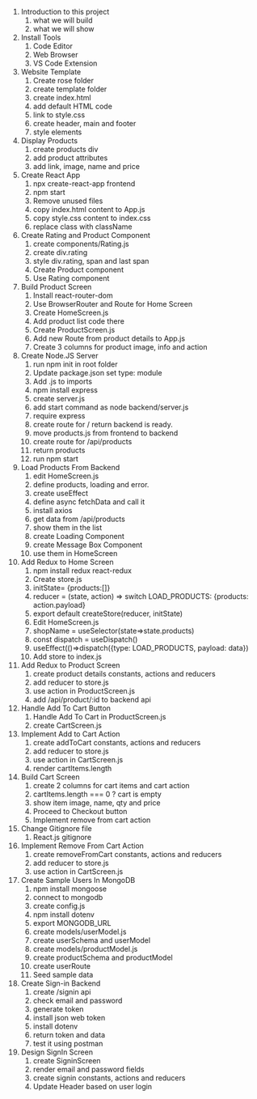 <!-- STEP BY STEP -->

1. Introduction to this project
   1. what we will build
   2. what we will show
2. Install Tools
   1. Code Editor
   2. Web Browser
   3. VS Code Extension
3. Website Template
   1. Create rose folder
   2. create template folder
   3. create index.html
   4. add default HTML code
   5. link to style.css
   6. create header, main and footer
   7. style elements
4. Display Products
   1. create products div
   2. add product attributes
   3. add link, image, name and price
5. Create React App
   1. npx create-react-app frontend
   2. npm start
   3. Remove unused files
   4. copy index.html content to App.js
   5. copy style.css content to index.css
   6. replace class with className
6. Create Rating and Product Component
   1. create components/Rating.js
   2. create div.rating
   3. style div.rating, span and last span
   4. Create Product component
   5. Use Rating component
7. Build Product Screen
   1. Install react-router-dom
   2. Use BrowserRouter and Route for Home Screen
   3. Create HomeScreen.js
   4. Add product list code there
   5. Create ProductScreen.js
   6. Add new Route from product details to App.js
   7. Create 3 columns for product image, info and action
8. Create Node.JS Server
   1. run npm init in root folder
   2. Update package.json set type: module
   3. Add .js to imports
   4. npm install express
   5. create server.js
   6. add start command as node backend/server.js
   7. require express
   8. create route for / return backend is ready.
   9. move products.js from frontend to backend
   10. create route for /api/products
   11. return products
   12. run npm start
9. Load Products From Backend
   1. edit HomeScreen.js
   2. define products, loading and error.
   3. create useEffect
   4. define async fetchData and call it
   5. install axios
   6. get data from /api/products
   7. show them in the list
   8. create Loading Component
   9. create Message Box Component
   10. use them in HomeScreen
10. Add Redux to Home Screen
    1. npm install redux react-redux
    2. Create store.js
    3. initState= {products:[]}
    4. reducer = (state, action) => switch LOAD_PRODUCTS: {products: action.payload}
    5. export default createStore(reducer, initState)
    6. Edit HomeScreen.js
    7. shopName = useSelector(state=>state.products)
    8. const dispatch = useDispatch()
    9. useEffect(()=>dispatch({type: LOAD_PRODUCTS, payload: data})
    10. Add store to index.js
11. Add Redux to Product Screen
    1. create product details constants, actions and reducers
    2. add reducer to store.js
    3. use action in ProductScreen.js
    4. add /api/product/:id to backend api
12. Handle Add To Cart Button
    1. Handle Add To Cart in ProductScreen.js
    2. create CartScreen.js
13. Implement Add to Cart Action
    1. create addToCart constants, actions and reducers
    2. add reducer to store.js
    3. use action in CartScreen.js
    4. render cartItems.length
14. Build Cart Screen
    1. create 2 columns for cart items and cart action
    2. cartItems.length === 0 ? cart is empty
    3. show item image, name, qty and price
    4. Proceed to Checkout button
    5. Implement remove from cart action
15. Change Gitignore file
    1. React.js gitignore
16. Implement Remove From Cart Action
    1. create removeFromCart constants, actions and reducers
    2. add reducer to store.js
    3. use action in CartScreen.js
17. Create Sample Users In MongoDB
    1. npm install mongoose
    2. connect to mongodb
    3. create config.js
    4. npm install dotenv
    5. export MONGODB_URL
    6. create models/userModel.js
    7. create userSchema and userModel
    8. create models/productModel.js
    9. create productSchema and productModel
    10. create userRoute
    11. Seed sample data
18. Create Sign-in Backend
    1. create /signin api
    2. check email and password
    3. generate token
    4. install json web token
    5. install dotenv
    6. return token and data
    7. test it using postman
19. Design SignIn Screen
    1. create SigninScreen
    2. render email and password fields
    3. create signin constants, actions and reducers
    4. Update Header based on user login
